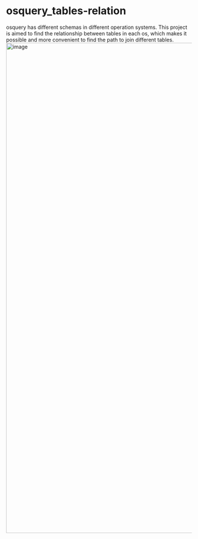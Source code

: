 # osquery_tables-relation
osquery has different schemas in different operation systems. This project is aimed to find the relationship between tables in each os, which makes it possible and more convenient to find the path to join different tables.
<img width="1330" alt="image" src="https://github.com/DarriusChen/osquery_tables-relation/assets/90314540/8dc31dcc-c46d-4936-b446-d36ee30cce30">

